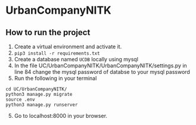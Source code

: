 # UrbanCompanyNITK

## How to run the project
1. Create a virtual environment and activate it.
2. `pip3 install -r requirements.txt`
3. Create a database named `UCDB` locally using mysql
4. In the file UC/UrbanCompanyNITK/UrbanCompanyNITK/settings.py in line 84 change the mysql password of databse to your mysql password
5. Run the following in your terminal
```
cd UC/UrbanCompanyNITK/
python3 manage.py migrate
source .env
python3 manage.py runserver
```
5. Go to localhost:8000 in your browser.
